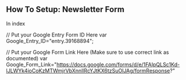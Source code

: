  ## How To Setup: Newsletter Form
 
 In index
 
 // Put your Google Entry Form ID Here
  var Google_Entry_ID="entry.39168894";
    
   // Put your Google Form Link Here  (Make sure to use correct link as documented)
  var Google_Form_Link="https://docs.google.com/forms/d/e/1FAIpQLSc1Kd-lJLWYk4ioCoKzMTWmjrVbXnnllRcYJtKX6tzSuOlJAg/formResponse?"  
  
